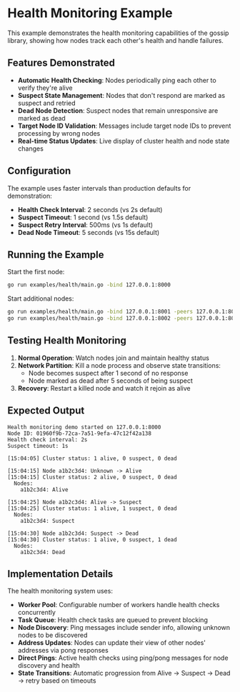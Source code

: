 # Health Monitoring Example

This example demonstrates the health monitoring capabilities of the gossip library, showing how nodes track each other's health and handle failures.

## Features Demonstrated

- **Automatic Health Checking**: Nodes periodically ping each other to verify they're alive
- **Suspect State Management**: Nodes that don't respond are marked as suspect and retried
- **Dead Node Detection**: Suspect nodes that remain unresponsive are marked as dead
- **Target Node ID Validation**: Messages include target node IDs to prevent processing by wrong nodes
- **Real-time Status Updates**: Live display of cluster health and node state changes

## Configuration

The example uses faster intervals than production defaults for demonstration:

- **Health Check Interval**: 2 seconds (vs 2s default)
- **Suspect Timeout**: 1 second (vs 1.5s default) 
- **Suspect Retry Interval**: 500ms (vs 1s default)
- **Dead Node Timeout**: 5 seconds (vs 15s default)

## Running the Example

Start the first node:
```bash
go run examples/health/main.go -bind 127.0.0.1:8000
```

Start additional nodes:
```bash
go run examples/health/main.go -bind 127.0.0.1:8001 -peers 127.0.0.1:8000
go run examples/health/main.go -bind 127.0.0.1:8002 -peers 127.0.0.1:8000
```

## Testing Health Monitoring

1. **Normal Operation**: Watch nodes join and maintain healthy status
2. **Network Partition**: Kill a node process and observe state transitions:
   - Node becomes suspect after 1 second of no response
   - Node marked as dead after 5 seconds of being suspect
3. **Recovery**: Restart a killed node and watch it rejoin as alive

## Expected Output

```
Health monitoring demo started on 127.0.0.1:8000
Node ID: 01960f9b-72ca-7a51-9efa-47c12f42a138
Health check interval: 2s
Suspect timeout: 1s

[15:04:05] Cluster status: 1 alive, 0 suspect, 0 dead

[15:04:15] Node a1b2c3d4: Unknown -> Alive
[15:04:15] Cluster status: 2 alive, 0 suspect, 0 dead
  Nodes:
    a1b2c3d4: Alive

[15:04:25] Node a1b2c3d4: Alive -> Suspect
[15:04:25] Cluster status: 1 alive, 1 suspect, 0 dead
  Nodes:
    a1b2c3d4: Suspect

[15:04:30] Node a1b2c3d4: Suspect -> Dead
[15:04:30] Cluster status: 1 alive, 0 suspect, 1 dead
  Nodes:
    a1b2c3d4: Dead
```

## Implementation Details

The health monitoring system uses:

- **Worker Pool**: Configurable number of workers handle health checks concurrently
- **Task Queue**: Health check tasks are queued to prevent blocking
- **Node Discovery**: Ping messages include sender info, allowing unknown nodes to be discovered
- **Address Updates**: Nodes can update their view of other nodes' addresses via pong responses
- **Direct Pings**: Active health checks using ping/pong messages for node discovery and health
- **State Transitions**: Automatic progression from Alive → Suspect → Dead → retry based on timeouts